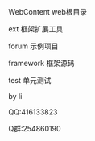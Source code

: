 WebContent		web根目录

ext 			框架扩展工具

forum 			示例项目

framework 		框架源码

test 			单元测试

by li

QQ:416133823

Q群:254860190